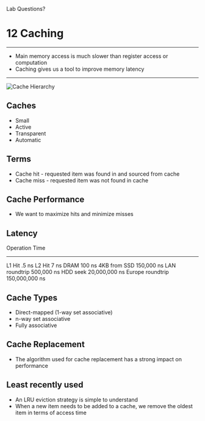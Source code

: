 Lab Questions?

12 Caching
==========

---

- Main memory access is much slower than register access or computation
- Caching gives us a tool to improve memory latency

---

![Cache Hierarchy](https://upload.wikimedia.org/wikipedia/commons/thumb/e/e8/Shared_private.png/583px-Shared_private.png)

Caches
------

- Small
- Active
- Transparent
- Automatic

Terms
-----

- Cache hit - requested item was found in and sourced from cache
- Cache miss - requested item was not found in cache

Cache Performance
-----------------

- We want to maximize hits and minimize misses

Latency
-------

Operation        Time
---------------- ---------------
L1 Hit           .5 ns
L2 Hit           7 ns
DRAM             100 ns
4KB from SSD     150,000 ns
LAN roundtrip    500,000 ns
HDD seek         20,000,000 ns
Europe roundtrip 150,000,000 ns 

Cache Types
-----------

- Direct-mapped (1-way set associative)
- n-way set associative
- Fully associative

Cache Replacement
-----------------

- The algorithm used for cache replacement has a strong impact on performance

Least recently used
-------------------

- An LRU eviction strategy is simple to understand
- When a new item needs to be added to a cache, we remove the oldest item in terms of access time

